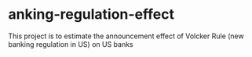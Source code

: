# anking-regulation-effect
This project is to estimate the announcement effect of Volcker Rule (new banking  regulation in US) on US banks
